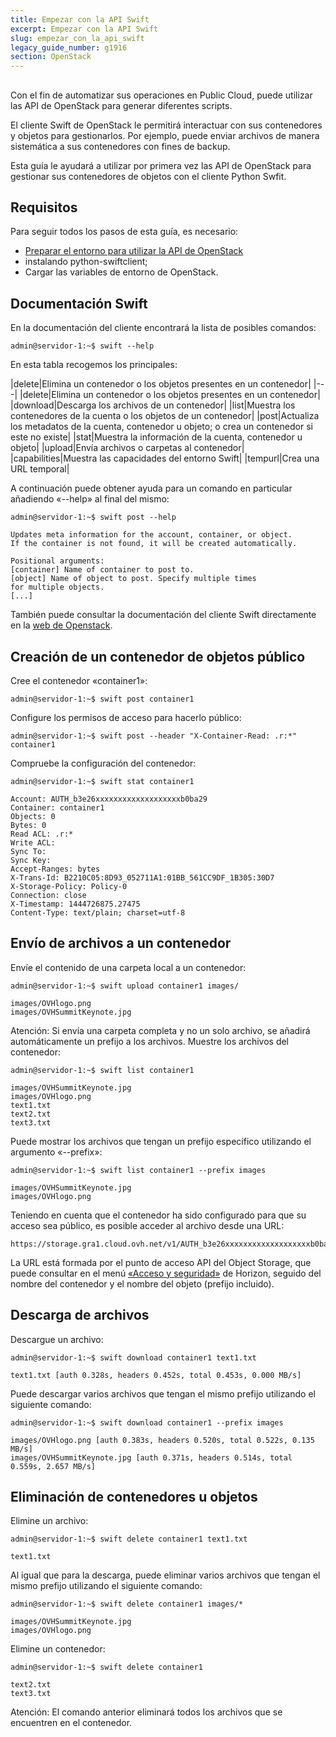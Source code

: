```yaml
---
title: Empezar con la API Swift
excerpt: Empezar con la API Swift
slug: empezar_con_la_api_swift
legacy_guide_number: g1916
section: OpenStack
---
```



## 
Con el fin de automatizar sus operaciones en Public Cloud, puede utilizar las API de OpenStack para generar diferentes scripts.

El cliente Swift de OpenStack le permitirá interactuar con sus contenedores y objetos para gestionarlos. Por ejemplo, puede enviar archivos de manera sistemática a sus contenedores con fines de backup.

Esta guía le ayudará a utilizar por primera vez las API de OpenStack para gestionar sus contenedores de objetos con el cliente Python Swfit.


## Requisitos
Para seguir todos los pasos de esta guía, es necesario:


- [Preparar el entorno para utilizar la API de OpenStack](../preparar_el_entorno_para_utilizar_la_api_de_openstack/)
- instalando python-swiftclient;
- Cargar las variables de entorno de OpenStack.




## Documentación Swift
En la documentación del cliente encontrará la lista de posibles comandos:


```
admin@servidor-1:~$ swift --help
```


En esta tabla recogemos los principales:

|delete|Elimina un contenedor o los objetos presentes en un contenedor|
|---|
|delete|Elimina un contenedor o los objetos presentes en un contenedor|
|download|Descarga los archivos de un contenedor|
|list|Muestra los contenedores de la cuenta o los objetos de un contenedor|
|post|Actualiza los metadatos de la cuenta, contenedor u objeto; o crea un contenedor si este no existe|
|stat|Muestra la información de la cuenta, contenedor u objeto|
|upload|Envía archivos o carpetas al contenedor|
|capabilities|Muestra las capacidades del entorno Swift|
|tempurl|Crea una URL temporal|


A continuación puede obtener ayuda para un comando en particular añadiendo «--help» al final del mismo:


```
admin@servidor-1:~$ swift post --help

Updates meta information for the account, container, or object.
If the container is not found, it will be created automatically.

Positional arguments:
[container] Name of container to post to.
[object] Name of object to post. Specify multiple times
for multiple objects.
[...]
```


También puede consultar la documentación del cliente Swift directamente en la [web de Openstack](http://docs.openstack.org/cli-reference/content/swiftclient_commands.html).


## Creación de un contenedor de objetos público
Cree el contenedor «container1»:


```
admin@servidor-1:~$ swift post container1
```


Configure los permisos de acceso para hacerlo público:


```
admin@servidor-1:~$ swift post --header "X-Container-Read: .r:*" container1
```


Compruebe la configuración del contenedor:


```
admin@servidor-1:~$ swift stat container1

Account: AUTH_b3e26xxxxxxxxxxxxxxxxxxxb0ba29
Container: container1
Objects: 0
Bytes: 0
Read ACL: .r:*
Write ACL:
Sync To:
Sync Key:
Accept-Ranges: bytes
X-Trans-Id: B2210C05:8D93_052711A1:01BB_561CC9DF_1B305:30D7
X-Storage-Policy: Policy-0
Connection: close
X-Timestamp: 1444726875.27475
Content-Type: text/plain; charset=utf-8
```




## Envío de archivos a un contenedor
Envíe el contenido de una carpeta local a un contenedor:


```
admin@servidor-1:~$ swift upload container1 images/

images/OVHlogo.png
images/OVHSummitKeynote.jpg
```


Atención: Si envía una carpeta completa y no un solo archivo, se añadirá automáticamente un prefijo a los archivos.
Muestre los archivos del contenedor:


```
admin@servidor-1:~$ swift list container1

images/OVHSummitKeynote.jpg
images/OVHlogo.png
text1.txt
text2.txt
text3.txt
```


Puede mostrar los archivos que tengan un prefijo específico utilizando el argumento «--prefix»:


```
admin@servidor-1:~$ swift list container1 --prefix images

images/OVHSummitKeynote.jpg
images/OVHlogo.png
```


Teniendo en cuenta que el contenedor ha sido configurado para que su acceso sea público, es posible acceder al archivo desde una URL:


```
https://storage.gra1.cloud.ovh.net/v1/AUTH_b3e26xxxxxxxxxxxxxxxxxxxb0ba29/container1/images/OVHlogo.png
```


La URL está formada por el punto de acceso API del Object Storage, que puede consultar en el menú [«Acceso y seguridad»](../acceso_y_seguridad_en_horizon/) de Horizon, seguido del nombre del contenedor y el nombre del objeto (prefijo incluido).


## Descarga de archivos
Descargue un archivo:


```
admin@servidor-1:~$ swift download container1 text1.txt

text1.txt [auth 0.328s, headers 0.452s, total 0.453s, 0.000 MB/s]
```


Puede descargar varios archivos que tengan el mismo prefijo utilizando el siguiente comando:


```
admin@servidor-1:~$ swift download container1 --prefix images

images/OVHlogo.png [auth 0.383s, headers 0.520s, total 0.522s, 0.135 MB/s]
images/OVHSummitKeynote.jpg [auth 0.371s, headers 0.514s, total 0.559s, 2.657 MB/s]
```




## Eliminación de contenedores u objetos
Elimine un archivo:


```
admin@servidor-1:~$ swift delete container1 text1.txt

text1.txt
```


Al igual que para la descarga, puede eliminar varios archivos que tengan el mismo prefijo utilizando el siguiente comando:


```
admin@servidor-1:~$ swift delete container1 images/*

images/OVHSummitKeynote.jpg
images/OVHlogo.png
```


Elimine un contenedor:


```
admin@servidor-1:~$ swift delete container1

text2.txt
text3.txt
```


Atención: El comando anterior eliminará todos los archivos que se encuentren en el contenedor.
